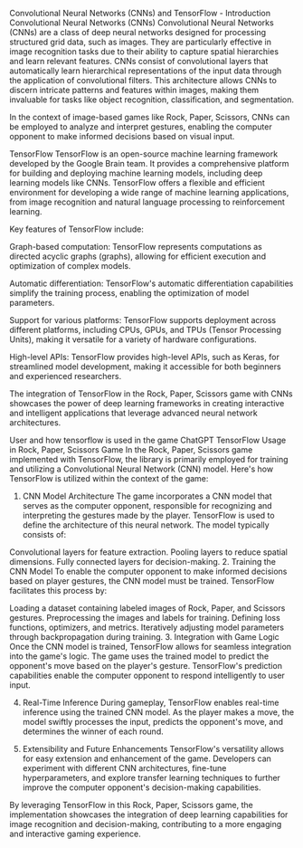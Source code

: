 Convolutional Neural Networks (CNNs) and TensorFlow - Introduction
Convolutional Neural Networks (CNNs)
Convolutional Neural Networks (CNNs) are a class of deep neural networks designed for processing structured grid data, such as images. They are particularly effective in image recognition tasks due to their ability to capture spatial hierarchies and learn relevant features. CNNs consist of convolutional layers that automatically learn hierarchical representations of the input data through the application of convolutional filters. This architecture allows CNNs to discern intricate patterns and features within images, making them invaluable for tasks like object recognition, classification, and segmentation.

In the context of image-based games like Rock, Paper, Scissors, CNNs can be employed to analyze and interpret gestures, enabling the computer opponent to make informed decisions based on visual input.

TensorFlow
TensorFlow is an open-source machine learning framework developed by the Google Brain team. It provides a comprehensive platform for building and deploying machine learning models, including deep learning models like CNNs. TensorFlow offers a flexible and efficient environment for developing a wide range of machine learning applications, from image recognition and natural language processing to reinforcement learning.

Key features of TensorFlow include:

Graph-based computation: TensorFlow represents computations as directed acyclic graphs (graphs), allowing for efficient execution and optimization of complex models.

Automatic differentiation: TensorFlow's automatic differentiation capabilities simplify the training process, enabling the optimization of model parameters.

Support for various platforms: TensorFlow supports deployment across different platforms, including CPUs, GPUs, and TPUs (Tensor Processing Units), making it versatile for a variety of hardware configurations.

High-level APIs: TensorFlow provides high-level APIs, such as Keras, for streamlined model development, making it accessible for both beginners and experienced researchers.

The integration of TensorFlow in the Rock, Paper, Scissors game with CNNs showcases the power of deep learning frameworks in creating interactive and intelligent applications that leverage advanced neural network architectures.


User
and how tensorflow is used in the game
ChatGPT
TensorFlow Usage in Rock, Paper, Scissors Game
In the Rock, Paper, Scissors game implemented with TensorFlow, the library is primarily employed for training and utilizing a Convolutional Neural Network (CNN) model. Here's how TensorFlow is utilized within the context of the game:

1. CNN Model Architecture
The game incorporates a CNN model that serves as the computer opponent, responsible for recognizing and interpreting the gestures made by the player. TensorFlow is used to define the architecture of this neural network. The model typically consists of:

Convolutional layers for feature extraction.
Pooling layers to reduce spatial dimensions.
Fully connected layers for decision-making.
2. Training the CNN Model
To enable the computer opponent to make informed decisions based on player gestures, the CNN model must be trained. TensorFlow facilitates this process by:

Loading a dataset containing labeled images of Rock, Paper, and Scissors gestures.
Preprocessing the images and labels for training.
Defining loss functions, optimizers, and metrics.
Iteratively adjusting model parameters through backpropagation during training.
3. Integration with Game Logic
Once the CNN model is trained, TensorFlow allows for seamless integration into the game's logic. The game uses the trained model to predict the opponent's move based on the player's gesture. TensorFlow's prediction capabilities enable the computer opponent to respond intelligently to user input.

4. Real-Time Inference
During gameplay, TensorFlow enables real-time inference using the trained CNN model. As the player makes a move, the model swiftly processes the input, predicts the opponent's move, and determines the winner of each round.

5. Extensibility and Future Enhancements
TensorFlow's versatility allows for easy extension and enhancement of the game. Developers can experiment with different CNN architectures, fine-tune hyperparameters, and explore transfer learning techniques to further improve the computer opponent's decision-making capabilities.

By leveraging TensorFlow in this Rock, Paper, Scissors game, the implementation showcases the integration of deep learning capabilities for image recognition and decision-making, contributing to a more engaging and interactive gaming experience.




